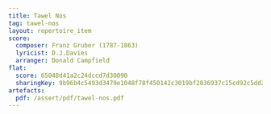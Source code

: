 ```yaml
---
title: Tawel Nos
tag: tawel-nos
layout: repertoire_item
score:
  composer: Franz Gruber (1787-1863)
  lyricist: D.J.Davies
  arranger: Donald Campfield
flat:
  score: 65048d41a2c24dccd7d30090
  sharingKey: 9b96b4c5493d3479e1048f78f450142c3019bf2036937c15cd92c5dd28901be08fc3f5baae9a572f1e06fc53ec6562f37cbd25b69136dbd11c3c8865f46c81f6
artefacts:
  pdf: /assert/pdf/tawel-nos.pdf
---
```


